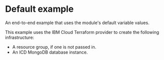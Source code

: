 # Default example

An end-to-end example that uses the module's default variable values.

This example uses the IBM Cloud Terraform provider to create the following infrastructure:

- A resource group, if one is not passed in.
- An ICD MongoDB database instance.
